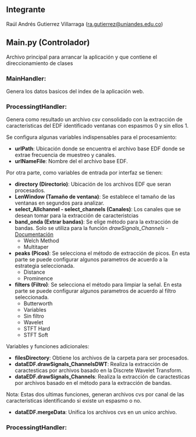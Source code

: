 ## Integrante
Raúl Andrés Gutierrez Villarraga ([ra.gutierrez@uniandes.edu.co](mailto:ra.gutierrez@uniandes.edu.co))

## Main.py (Controlador)
Archivo principal para arrancar la aplicación y que contiene el direccionamiento de clases

### MainHandler:
Genera los datos basicos del index de la aplicación web.

### ProcessingtHandler:
Genera como resultado un archivo csv consolidado con la extracción de caracteristicas del EDF identificado ventanas con espasmos 0 y sin ellos 1.

Se configura algunas variables indispensables para el procesamiento:

*	**urlPath**: Ubicación donde se encuentra el archivo base EDF donde se extrae frecuencia de muestreo y canales.
* 	**urlNameFile**: Nombre del el archivo base EDF.

Por otra parte, como variables de entrada por interfaz se tienen:
	
*	**directory (Directorio)**: Ubicación de los archivos EDF que seran procesados.
*	**LenWindow (Tamaño de ventana)**: Se establece el tamaño de las ventanas en segundos para analizar.
*	**select_Allchannel - select_channels (Canales)**: Los canales que se desean tomar para la extracción de caracteristcias	
*	**band_onda (Extrar bandas)**: Se elige método para la extracción de bandas. Solo se utiliza para la función *drawSignals_Channels* - [Documentación](https://raphaelvallat.com/bandpower.html "Documentación")
	*	Welch Method
	*	Multitaper
*	**peaks (Picos)**: Se selecciona el método de extracción de picos. En esta parte se puede configurar algunos parametros de acuerdo a la estrategia seleccionada.
	*	Distance
	*	Prominence
*	**filters (Filtro)**: Se selecciona el método para limpiar la señal.  En esta parte se puede configurar algunos parametros de acuerdo al filtro seleccionada.
	*	Butterworth
	*	Variables 
	*	Sin filtro
	*	Wavelet
	*	STFT Hard
	*	STFT Soft

Variables y funciones adicionales:

*	**filesDirectory**: Obtiene los archivos de la carpeta para ser procesados.	
*	**dataEDF.drawSignals_ChannelsDWT**: Realiza la extracción de caractesticas por archivos basado en la Discrete Wavelet Transform.
*	**dataEDF.drawSignals_Channels**: Realiza la extracción de caractesticas por archivos basado en el método para la extracción de bandas.

Nota: Estas dos ultimas funciones, generan archivos cvs por canal de las caracteristicas identificando si existe un espasmo o no.

*	**dataEDF.mergeData**: Unifica los archivos cvs en un unico archivo.

### ProcessingtHandler: